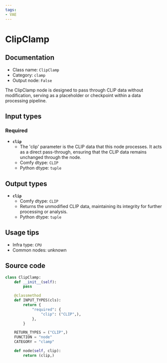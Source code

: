 ```yaml
---
tags:
- VAE
---
```


# ClipClamp
## Documentation
- Class name: `ClipClamp`
- Category: `clamp`
- Output node: `False`

The ClipClamp node is designed to pass through CLIP data without modification, serving as a placeholder or checkpoint within a data processing pipeline.
## Input types
### Required
- **`clip`**
    - The 'clip' parameter is the CLIP data that this node processes. It acts as a direct pass-through, ensuring that the CLIP data remains unchanged through the node.
    - Comfy dtype: `CLIP`
    - Python dtype: `tuple`
## Output types
- **`clip`**
    - Comfy dtype: `CLIP`
    - Returns the unmodified CLIP data, maintaining its integrity for further processing or analysis.
    - Python dtype: `tuple`
## Usage tips
- Infra type: `CPU`
- Common nodes: unknown


## Source code
```python
class ClipClamp:
    def __init__(self):
        pass

    @classmethod
    def INPUT_TYPES(cls):
        return {
            "required": {
                "clip": ("CLIP",),
            },
        }

    RETURN_TYPES = ("CLIP",)
    FUNCTION = "node"
    CATEGORY = "clamp"

    def node(self, clip):
        return (clip,)

```
